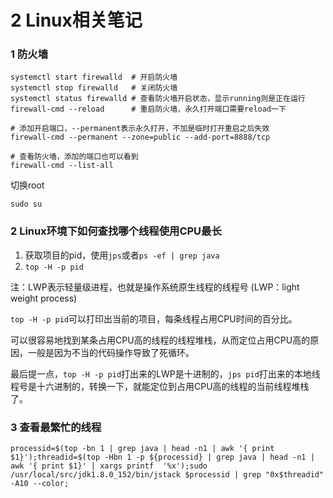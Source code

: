 # 2 Linux相关笔记

### 1 防火墙

```
systemctl start firewalld  # 开启防火墙
systemctl stop firewalld   # 关闭防火墙
systemctl status firewalld # 查看防火墙开启状态，显示running则是正在运行
firewall-cmd --reload      # 重启防火墙，永久打开端口需要reload一下

# 添加开启端口，--permanent表示永久打开，不加是临时打开重启之后失效
firewall-cmd --permanent --zone=public --add-port=8888/tcp

# 查看防火墙，添加的端口也可以看到
firewall-cmd --list-all
```

切换root

```
sudo su
```



### 2 Linux环境下如何查找哪个线程使用CPU最长

1. 获取项目的pid，使用`jps`或者`ps -ef | grep java`
2. `top -H -p pid`

注：LWP表示轻量级进程，也就是操作系统原生线程的线程号 (LWP：light weight process)



`top -H -p pid`可以打印出当前的项目，每条线程占用CPU时间的百分比。

可以很容易地找到某条占用CPU高的线程的线程堆栈，从而定位占用CPU高的原因，一般是因为不当的代码操作导致了死循环。

最后提一点，`top -H -p pid`打出来的LWP是十进制的，`jps pid`打出来的本地线程号是十六进制的，转换一下，就能定位到占用CPU高的线程的当前线程堆栈了。



### 3 查看最繁忙的线程

```
processid=$(top -bn 1 | grep java | head -n1 | awk '{ print $1}');threadid=$(top -Hbn 1 -p ${processid} | grep java | head -n1 | awk '{ print $1}' | xargs printf  '%x');sudo /usr/local/src/jdk1.8.0_152/bin/jstack $processid | grep "0x$threadid" -A10 --color;
```

